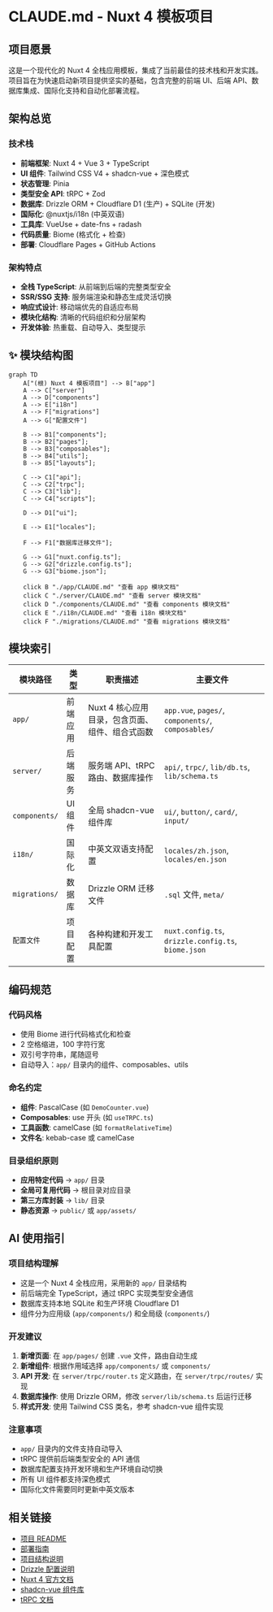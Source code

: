 # CLAUDE.md - Nuxt 4 模板项目

## 项目愿景

这是一个现代化的 Nuxt 4 全栈应用模板，集成了当前最佳的技术栈和开发实践。项目旨在为快速启动新项目提供坚实的基础，包含完整的前端 UI、后端 API、数据库集成、国际化支持和自动化部署流程。

## 架构总览

### 技术栈
- **前端框架**: Nuxt 4 + Vue 3 + TypeScript
- **UI 组件**: Tailwind CSS V4 + shadcn-vue + 深色模式
- **状态管理**: Pinia
- **类型安全 API**: tRPC + Zod
- **数据库**: Drizzle ORM + Cloudflare D1 (生产) + SQLite (开发)
- **国际化**: @nuxtjs/i18n (中英双语)
- **工具库**: VueUse + date-fns + radash
- **代码质量**: Biome (格式化 + 检查)
- **部署**: Cloudflare Pages + GitHub Actions

### 架构特点
- **全栈 TypeScript**: 从前端到后端的完整类型安全
- **SSR/SSG 支持**: 服务端渲染和静态生成灵活切换
- **响应式设计**: 移动端优先的自适应布局
- **模块化结构**: 清晰的代码组织和分层架构
- **开发体验**: 热重载、自动导入、类型提示

## ✨ 模块结构图

```mermaid
graph TD
    A["(根) Nuxt 4 模板项目"] --> B["app"]
    A --> C["server"]
    A --> D["components"]
    A --> E["i18n"]
    A --> F["migrations"]
    A --> G["配置文件"]

    B --> B1["components"];
    B --> B2["pages"];
    B --> B3["composables"];
    B --> B4["utils"];
    B --> B5["layouts"];

    C --> C1["api"];
    C --> C2["trpc"];
    C --> C3["lib"];
    C --> C4["scripts"];

    D --> D1["ui"];

    E --> E1["locales"];

    F --> F1["数据库迁移文件"];

    G --> G1["nuxt.config.ts"];
    G --> G2["drizzle.config.ts"];
    G --> G3["biome.json"];

    click B "./app/CLAUDE.md" "查看 app 模块文档"
    click C "./server/CLAUDE.md" "查看 server 模块文档"
    click D "./components/CLAUDE.md" "查看 components 模块文档"
    click E "./i18n/CLAUDE.md" "查看 i18n 模块文档"
    click F "./migrations/CLAUDE.md" "查看 migrations 模块文档"
```

## 模块索引

| 模块路径 | 类型 | 职责描述 | 主要文件 |
|---------|------|----------|----------|
| `app/` | 前端应用 | Nuxt 4 核心应用目录，包含页面、组件、组合式函数 | `app.vue`, `pages/`, `components/`, `composables/` |
| `server/` | 后端服务 | 服务端 API、tRPC 路由、数据库操作 | `api/`, `trpc/`, `lib/db.ts`, `lib/schema.ts` |
| `components/` | UI 组件 | 全局 shadcn-vue 组件库 | `ui/`, `button/`, `card/`, `input/` |
| `i18n/` | 国际化 | 中英文双语支持配置 | `locales/zh.json`, `locales/en.json` |
| `migrations/` | 数据库 | Drizzle ORM 迁移文件 | `.sql` 文件, `meta/` |
| `配置文件` | 项目配置 | 各种构建和开发工具配置 | `nuxt.config.ts`, `drizzle.config.ts`, `biome.json` |

## 编码规范

### 代码风格
- 使用 Biome 进行代码格式化和检查
- 2 空格缩进，100 字符行宽
- 双引号字符串，尾随逗号
- 自动导入：`app/` 目录内的组件、composables、utils

### 命名约定
- **组件**: PascalCase (如 `DemoCounter.vue`)
- **Composables**: use 开头 (如 `useTRPC.ts`)
- **工具函数**: camelCase (如 `formatRelativeTime`)
- **文件名**: kebab-case 或 camelCase

### 目录组织原则
- **应用特定代码** → `app/` 目录
- **全局可复用代码** → 根目录对应目录
- **第三方库封装** → `lib/` 目录
- **静态资源** → `public/` 或 `app/assets/`

## AI 使用指引

### 项目结构理解
- 这是一个 Nuxt 4 全栈应用，采用新的 `app/` 目录结构
- 前后端完全 TypeScript，通过 tRPC 实现类型安全通信
- 数据库支持本地 SQLite 和生产环境 Cloudflare D1
- 组件分为应用级 (`app/components/`) 和全局级 (`components/`)

### 开发建议
1. **新增页面**: 在 `app/pages/` 创建 `.vue` 文件，路由自动生成
2. **新增组件**: 根据作用域选择 `app/components/` 或 `components/`
3. **API 开发**: 在 `server/trpc/router.ts` 定义路由，在 `server/trpc/routes/` 实现
4. **数据库操作**: 使用 Drizzle ORM，修改 `server/lib/schema.ts` 后运行迁移
5. **样式开发**: 使用 Tailwind CSS 类名，参考 shadcn-vue 组件实现

### 注意事项
- `app/` 目录内的文件支持自动导入
- tRPC 提供前后端类型安全的 API 通信
- 数据库配置支持开发环境和生产环境自动切换
- 所有 UI 组件都支持深色模式
- 国际化文件需要同时更新中英文版本

## 相关链接

- [项目 README](./README.md)
- [部署指南](./DEPLOYMENT.md)
- [项目结构说明](./PROJECT_STRUCTURE.md)
- [Drizzle 配置说明](./DRIZZLE_SETUP.md)
- [Nuxt 4 官方文档](https://nuxt.com/)
- [shadcn-vue 组件库](https://www.shadcn-vue.com/)
- [tRPC 文档](https://trpc.io/)